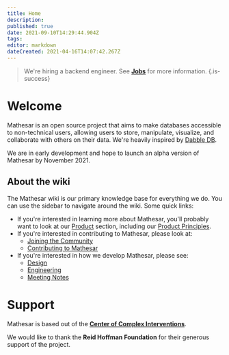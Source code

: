 ```yaml
---
title: Home
description: 
published: true
date: 2021-09-10T14:29:44.904Z
tags: 
editor: markdown
dateCreated: 2021-04-16T14:07:42.267Z
---
```


> We're hiring a backend engineer. See **[Jobs](/jobs)** for more information.
{.is-success}


# Welcome
Mathesar is an open source project that aims to make databases accessible to non-technical users, allowing users to store, manipulate, visualize, and collaborate with others on their data. We're heavily inspired by [Dabble DB](https://www.youtube.com/watch?v=MCVj5RZOqwY).

We are in early development and hope to launch an alpha version of Mathesar by November 2021.

## About the wiki
The Mathesar wiki is our primary knowledge base for everything we do. You can use the sidebar to navigate around the wiki. Some quick links:

- If you're interested in learning more about Mathesar, you'll probably want to look at our [Product](/product) section, including our [Product Principles](/product/principles).
- If you're interested in contributing to Mathesar, please look at:
  - [Joining the Community](/community)
  - [Contributing to Mathesar](/community/contributing)
- If you're interested in how we develop Mathesar, please see:
  - [Design](/design)
  - [Engineering](/engineering)
  - [Meeting Notes](/meeting-notes)

# Support
Mathesar is based out of the **[Center of Complex Interventions](https://www.centerofci.org/)**.

We would like to thank the **Reid Hoffman Foundation** for their generous support of the project.